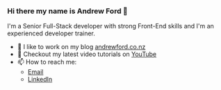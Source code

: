 ### Hi there my name is Andrew Ford 👋

I'm a Senior Full-Stack developer with strong Front-End skills and I'm an experienced developer trainer.

- 🔭 I like to work on my blog [andrewford.co.nz](https://andrewford.co.nz)
- 🎥 Checkout my latest video tutorials on [YouTube](https://www.youtube.com/@CodeWithAndrewFord)
- 📫 How to reach me: 
    - <a href="mailto:me@andrewford.co.nz">Email</a>
    - <a href="https://www.linkedin.com/in/andrewjamesford/">LinkedIn</a>


